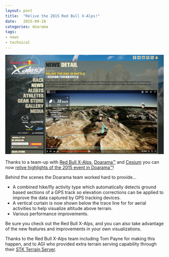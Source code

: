 ```yaml
---
layout: post
title:  "Relive the 2015 Red Bull X-Alps!"
date:   2015-09-18
categories: doarama
tags:
- news
- technical
---
```



[]()

[![Red Bull X-Alps](/assets/2015-09-18-redbull.jpg)](http://www.redbullxalps.com/news/article/relive-the-day-10-battle.html)

Thanks to a team-up with [Red Bull X-Alps](http://www.redbullxalps.com/), [Doarama&trade;](http://www.doarama.com) and [Cesium](http://cesiumjs.org/) you can now [relive highlights of the 2015 event in Doarama&trade;](http://www.redbullxalps.com/news/article/relive-the-day-10-battle.html)!

Behind the scenes the Doarama team worked hard to provide...

* A combined hike/fly activity type which automatically detects ground based sections of a GPS track so elevation corrections can be applied to improve the data captured by GPS tracking devices.
* A vertical curtain is now shown below the trace line for for aerial activities to help visualize altitude above terrain.
* Various performance improvements.

Be sure you check out the Red Bull X-Alps, and you can also take advantage of the new features and improvements in your own visualizations.

Thanks to the Red Bull X-Alps team including Tom Payne for making this happen, and to AGI who provided extra terrain serving capability through their [STK Terrain Server](http://www.agi.com/products/stk/terrain-server/).
